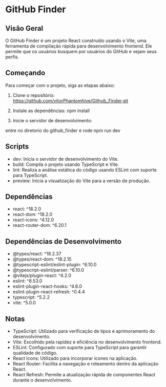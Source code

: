 # GitHub Finder

## Visão Geral

O GitHub Finder é um projeto React construído usando o Vite, uma ferramenta de compilação rápida para desenvolvimento frontend. Ele permite que os usuários busquem por usuários do GitHub e vejam seus perfis.

## Começando

Para começar com o projeto, siga as etapas abaixo:

1. Clone o repositório:
  https://github.com/vitorPhantomhive/Github_Finder.git

2. Instale as dependências:
  npm install

3. Inicie o servidor de desenvolvimento:

  entre no diretorio do github_finder e rode npm run dev

## Scripts

- dev: Inicia o servidor de desenvolvimento do Vite.
- build: Compila o projeto usando TypeScript e Vite.
- lint: Realiza a análise estática do código usando ESLint com suporte para TypeScript.
- preview: Inicia a visualização do Vite para a versão de produção.

## Dependências

- react: ^18.2.0
- react-dom: ^18.2.0
- react-icons: ^4.12.0
- react-router-dom: ^6.20.1

## Dependências de Desenvolvimento

- @types/react: ^18.2.37
- @types/react-dom: ^18.2.15
- @typescript-eslint/eslint-plugin: ^6.10.0
- @typescript-eslint/parser: ^6.10.0
- @vitejs/plugin-react: ^4.2.0
- eslint: ^8.53.0
- eslint-plugin-react-hooks: ^4.6.0
- eslint-plugin-react-refresh: ^0.4.4
- typescript: ^5.2.2
- vite: ^5.0.0

## Notas

- TypeScript: Utilizado para verificação de tipos e aprimoramento do desenvolvimento.
- Vite: Escolhido pela rapidez e eficiência no desenvolvimento frontend.
- ESLint: Configurado com suporte para TypeScript para garantir qualidade de código.
- React Icons: Utilizado para incorporar ícones na aplicação.
- React Router: Facilita a navegação e roteamento dentro da aplicação React.
- React Refresh: Permite a atualização rápida de componentes React durante o desenvolvimento.
